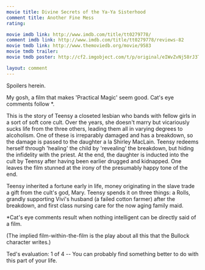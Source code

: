 ```yaml
---
movie title: Divine Secrets of the Ya-Ya Sisterhood
comment title: Another Fine Mess
rating: 

movie imdb link: http://www.imdb.com/title/tt0279778/
comment imdb link: http://www.imdb.com/title/tt0279778/reviews-82
movie tmdb link: http://www.themoviedb.org/movie/9583
movie tmdb trailer: 
movie tmdb poster: http://cf2.imgobject.com/t/p/original/eIWvZvNj58rJ3T3wVxhKtLcVYl1.jpg

layout: comment
---
```


Spoilers herein.

My gosh, a film that makes 'Practical Magic' seem good. Cat's eye comments follow *.

This is the story of Teensy a closeted lesbian who bands with fellow girls in a sort of soft core cult. Over the years, she doesn't marry but vicariously sucks life from the three others, leading them all in varying degrees to alcoholism. One of these is irreparably damaged and has a breakdown, so the damage is passed to the daughter a la Shirley MacLain. Teensy redeems herself through 'healing' the child by 'revealing' the breakdown, but hiding the infidelity with the priest. At the end, the daughter is inducted into the cult by Teensy after having been earlier drugged and kidnapped. One leaves the film stunned at the irony of the presumably happy tone of the end.

Teensy inherited a fortune early in life, money originating in the slave trade a gift from the cult's god, Mary. Teensy spends it on three things: a Rolls, grandly supporting Vivi's husband (a failed cotton farmer) after the breakdown, and first class nursing care for the now aging family maid.

*Cat's eye comments result when nothing intelligent can be directly said of a film.

(The implied film-within-the-film is the play about all this that the Bullock character writes.)

Ted's evaluation: 1 of 4 -- You can probably find something better to do with this part of your life.
